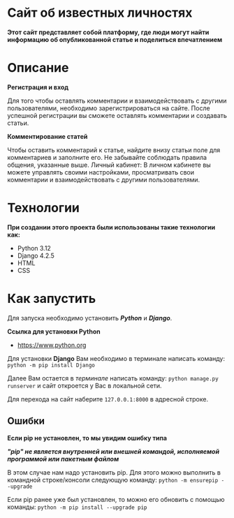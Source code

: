 # Сайт об известных личностях
**Этот сайт представляет собой платформу, где люди могут найти информацию об опубликованной статье и поделиться впечатлением**

# Описание
**Регистрация и вход**

Для того чтобы оставлять комментарии и взаимодействовать с другими пользователями, необходимо зарегистрироваться на сайте. После успешной регистрации вы сможете оставлять комментарии и создавать статьи.

**Комментирование статей**

Чтобы оставить комментарий к статье, найдите внизу статьи поле для комментариев и заполните его. Не забывайте соблюдать правила общения, указанные выше.
Личный кабинет: В личном кабинете вы можете управлять своими настройками, просматривать свои комментарии и взаимодействовать с другими пользователями.


# Технологии

**При создании этого проекта были использованы такие технологии как:**

- Python 3.12
- Django 4.2.5
- HTML
- CSS

# Как запустить

Для запуска необходимо установить ***Python*** и ***Django***.

**Ссылка для установки Python**
- https://www.python.org

Для установки **Django** Вам необходимо в терминале написать команду: `python -m pip install Django`

Далее Вам остается в *терминале* написать команду: `python manage.py runserver` и сайт откроется у Вас в локальной сети.

Для перехода на сайт наберите `127.0.0.1:8000` в адресной строке.

## Ошибки

**Если pip не установлен, то мы увидим ошибку типа**

***"pip" не является внутренней или внешней командой, исполняемой программой или пакетным файлом***

В этом случае нам надо установить pip. Для этого можно выполнить в командной строке/консоли следующую команду:
`python -m ensurepip --upgrade`

Если pip ранее уже был установлен, то можно его обновить с помощью команды: `python -m pip install --upgrade pip`
